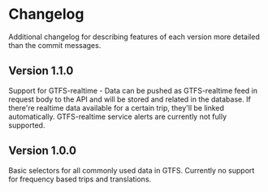 # Changelog

Additional changelog for describing features of each version more detailed than the commit messages.

## Version 1.1.0
Support for GTFS-realtime - Data can be pushed as GTFS-realtime feed in request body to the API
and will be stored and related in the database. If there're realtime data available for a certain trip,
they'll be linked automatically. GTFS-realtime service alerts are currently not fully supported.

## Version 1.0.0
Basic selectors for all commonly used data in GTFS. Currently no support for frequency based trips
and translations.